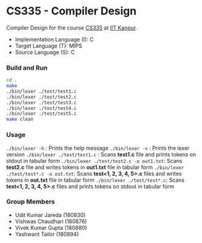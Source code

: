 # CS335 - Compiler Design
Compiler Design for the course [CS335](https://www.cse.iitk.ac.in/pages/CS335.html) at [IIT Kanpur](https://www.iitk.ac.in/).

 - Implementation Language (I): C
 - Target Language (T): MIPS
 - Source Language (S): C

### Build and Run
```sh
cd .
make
./bin/lexer ./test/test1.c
./bin/lexer ./test/test2.c
./bin/lexer ./test/test3.c
./bin/lexer ./test/test4.c
./bin/lexer ./test/test5.c
make clean
```

### Usage
`./bin/lexer -h` : Prints the help message
`./bin/lexer -v` : Prints the lexer version 
`./bin/lexer ./test/test1.c` : Scans **test1.c** file and prints tokens on stdout in tabular form
`./bin/lexer ./test/test2.c -o out1.txt`: Scans **test2.c** file and writes tokens in **out1.txt** file in tabular form
`./bin/lexer ./test/test*.c -o out.txt`: Scans **test<1, 2, 3, 4, 5>.c** files and writes tokens in **out.txt** file in tabular form
`./bin/lexer ./test/test*.c`: Scans **test<1, 2, 3, 4, 5>.c** files and prints tokens on stdout in tabular form

### Group Members

* Udit Kumar Jareda (180830)
* Vishwas Chaudhari (180876)
* Vivek Kumar Gupta (180880)
* Yashwant Tailor (180894)
